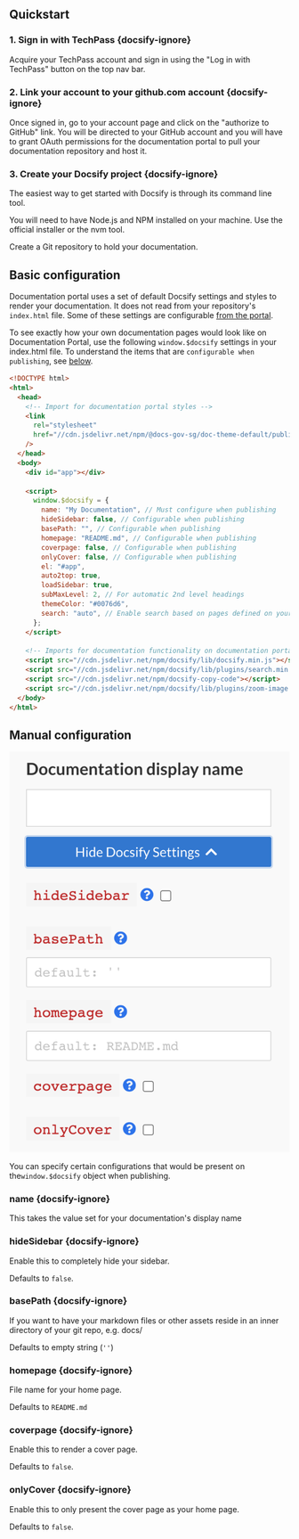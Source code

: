 ## Quickstart

### 1. Sign in with TechPass {docsify-ignore}

  Acquire your TechPass account and sign in using the "Log in with TechPass"
button on the top nav bar.

### 2. Link your account to your github.com account {docsify-ignore}

  Once signed in, go to your account page and click on the "authorize to GitHub"
link. You will be directed to your GitHub account and you will have to grant
OAuth permissions for the documentation portal to pull your documentation repository and host it.

### 3. Create your Docsify project {docsify-ignore}

  The easiest way to get started with Docsify is through its command line tool.

  You will need to have Node.js and NPM installed on your machine. Use the official installer or the nvm tool.

  Create a Git repository to hold your documentation.

## Basic configuration

Documentation portal uses a set of default Docsify settings and styles to render your documentation.
It does not read from your repository's `index.html` file.
Some of these settings are configurable [from the portal](#manual-configuration).

To see exactly how your own documentation pages would look like on Documentation
Portal, use the following `window.$docsify` settings in your index.html file.
To understand the items that are `configurable when publishing`, see
[below](#manual-configuration).

```html
<!DOCTYPE html>
<html>
  <head>
    <!-- Import for documentation portal styles -->
    <link
      rel="stylesheet"
      href="//cdn.jsdelivr.net/npm/@docs-gov-sg/doc-theme-default/public/dist/doc.css"
    />
  </head>
  <body>
    <div id="app"></div>

    <script>
      window.$docsify = {
        name: "My Documentation", // Must configure when publishing
        hideSidebar: false, // Configurable when publishing
        basePath: "", // Configurable when publishing
        homepage: "README.md", // Configurable when publishing
        coverpage: false, // Configurable when publishing
        onlyCover: false, // Configurable when publishing
        el: "#app",
        auto2top: true,
        loadSidebar: true,
        subMaxLevel: 2, // For automatic 2nd level headings
        themeColor: "#0076d6",
        search: "auto", // Enable search based on pages defined on your sidebar
      };
    </script>

    <!-- Imports for documentation functionality on documentation portal  -->
    <script src="//cdn.jsdelivr.net/npm/docsify/lib/docsify.min.js"></script>
    <script src="//cdn.jsdelivr.net/npm/docsify/lib/plugins/search.min.js"></script>
    <script src="//cdn.jsdelivr.net/npm/docsify-copy-code"></script>
    <script src="//cdn.jsdelivr.net/npm/docsify/lib/plugins/zoom-image.min.js"></script>
  </body>
</html>
```

## Manual configuration

![Docsify settings](assets/docsify_settings.png ":size=50%")

You can specify certain configurations that would be present on the`window.$docsify` object when publishing.

### name {docsify-ignore}

This takes the value set for your documentation's display name

### hideSidebar {docsify-ignore}

Enable this to completely hide your sidebar.

Defaults to `false`.

### basePath {docsify-ignore}

If you want to have your markdown files or other assets reside in an inner directory of your git repo, e.g. docs/

Defaults to empty string (`''`)

### homepage {docsify-ignore}

File name for your home page.

Defaults to `README.md`

### coverpage {docsify-ignore}

Enable this to render a cover page.

Defaults to `false`.

### onlyCover {docsify-ignore}

Enable this to only present the cover page as your home page.

Defaults to `false`.

